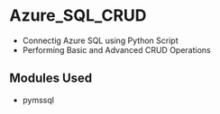 # Azure_SQL_CRUD
- Connectig Azure SQL using Python Script
- Performing Basic and Advanced CRUD Operations

## Modules Used
- pymssql
